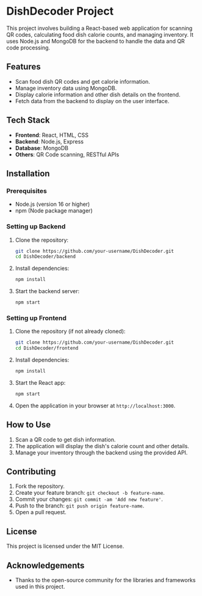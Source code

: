 # DishDecoder Project

This project involves building a React-based web application for scanning QR codes, calculating food dish calorie counts, and managing inventory. It uses Node.js and MongoDB for the backend to handle the data and QR code processing.

## Features

- Scan food dish QR codes and get calorie information.
- Manage inventory data using MongoDB.
- Display calorie information and other dish details on the frontend.
- Fetch data from the backend to display on the user interface.

## Tech Stack

- **Frontend**: React, HTML, CSS
- **Backend**: Node.js, Express
- **Database**: MongoDB
- **Others**: QR Code scanning, RESTful APIs

## Installation

### Prerequisites

- Node.js (version 16 or higher)
- npm (Node package manager)

### Setting up Backend

1. Clone the repository:

   ```bash
   git clone https://github.com/your-username/DishDecoder.git
   cd DishDecoder/backend
   ```

2. Install dependencies:

   ```bash
   npm install
   ```

3. Start the backend server:

   ```bash
   npm start
   ```

### Setting up Frontend

1. Clone the repository (if not already cloned):

   ```bash
   git clone https://github.com/your-username/DishDecoder.git
   cd DishDecoder/frontend
   ```

2. Install dependencies:

   ```bash
   npm install
   ```

3. Start the React app:

   ```bash
   npm start
   ```

4. Open the application in your browser at `http://localhost:3000`.

## How to Use

1. Scan a QR code to get dish information.
2. The application will display the dish's calorie count and other details.
3. Manage your inventory through the backend using the provided API.

## Contributing

1. Fork the repository.
2. Create your feature branch: `git checkout -b feature-name`.
3. Commit your changes: `git commit -am 'Add new feature'`.
4. Push to the branch: `git push origin feature-name`.
5. Open a pull request.

## License

This project is licensed under the MIT License.

## Acknowledgements

- Thanks to the open-source community for the libraries and frameworks used in this project.
